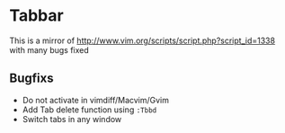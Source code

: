 Tabbar
======
This is a mirror of http://www.vim.org/scripts/script.php?script_id=1338 with many bugs fixed

Bugfixs
-------
* Do not activate in vimdiff/Macvim/Gvim
* Add Tab delete function using `:Tbbd`
* Switch tabs in any window
